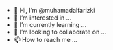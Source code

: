 - 👋 Hi, I’m @muhamadalfarizki
- 👀 I’m interested in ...
- 🌱 I’m currently learning ...
- 💞️ I’m looking to collaborate on ...
- 📫 How to reach me ...

<!---
muhamadalfarizki/muhamadalfarizki is a ✨ special ✨ repository because its `README.md` (this file) appears on your GitHub profile.
You can click the Preview link to take a look at your changes.
--->
